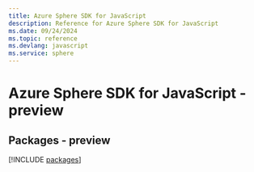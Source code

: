 ```yaml
---
title: Azure Sphere SDK for JavaScript
description: Reference for Azure Sphere SDK for JavaScript
ms.date: 09/24/2024
ms.topic: reference
ms.devlang: javascript
ms.service: sphere
---
```

# Azure Sphere SDK for JavaScript - preview
## Packages - preview
[!INCLUDE [packages](sphere-index.md)]